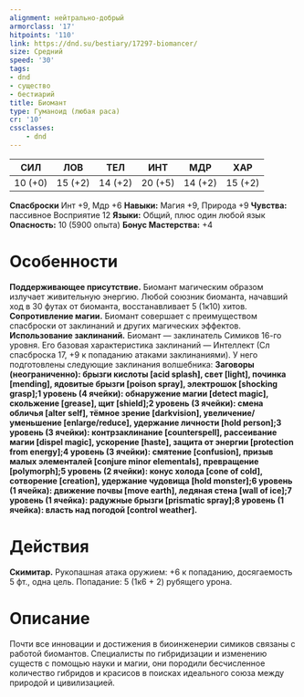 ```yaml
---
alignment: нейтрально-добрый
armorclass: '17'
hitpoints: '110'
link: https://dnd.su/bestiary/17297-biomancer/
size: Средний
speed: '30'
tags:
- dnd
- существо
- бестиарий
title: Биомант
type: Гуманоид (любая раса)
cr: '10'
cssclasses:
    - dnd
---
```



| СИЛ | ЛОВ | ТЕЛ | ИНТ | МДР | ХАР |
|---|---|---|---|---|---|
| 10 (+0) | 15 (+2) | 14 (+2) | 20 (+5) | 14 (+2) | 15 (+2) |
**Спасброски** Инт +9, Мдр +6
**Навыки:** Магия +9, Природа +9
**Чувства:** пассивное Восприятие 12
**Языки:** Общий, плюс один любой язык
**Опасность:** 10 (5900 опыта)
**Бонус Мастерства:** +4


# Особенности
**Поддерживающее присутствие.** Биомант магическим образом излучает живительную энергию. Любой союзник биоманта, начавший ход в 30 футах от биоманта, восстанавливает 5 (1к10) хитов.
**Сопротивление магии.** Биомант совершает с преимуществом спасброски от заклинаний и других магических эффектов.
**Использование заклинаний.** Биомант — заклинатель Симиков 16-го уровня. Его базовая характеристика заклинаний — Интеллект (Сл спасброска 17, +9 к попаданию атаками заклинаниями). У него подготовлены следующие заклинания волшебника:
**Заговоры (неограниченно): брызги кислоты [acid splash], свет [light], починка [mending], ядовитые брызги [poison spray], электрошок [shocking grasp];1 уровень (4 ячейки): обнаружение магии [detect magic], скольжение [grease], щит [shield];2 уровень (3 ячейки): смена обличья [alter self], тёмное зрение [darkvision], увеличение/уменьшение [enlarge/reduce], удержание личности [hold person];3 уровень (3 ячейки): контрзаклинание [counterspell], рассеивание магии [dispel magic], ускорение [haste], защита от энергии [protection from energy];4 уровень (3 ячейки): смятение [confusion], призыв малых элементалей [conjure minor elementals], превращение [polymorph];5 уровень (2 ячейки): конус холода [cone of cold], сотворение [creation], удержание чудовища [hold monster];6 уровень (1 ячейка): движение почвы [move earth], ледяная стена [wall of ice];7 уровень (1 ячейка): радужные брызги [prismatic spray];8 уровень (1 ячейка): власть над погодой [control weather].** 


# Действия
**Скимитар.** Рукопашная атака оружием: +6 к попаданию, досягаемость 5 фт., одна цель. Попадание: 5 (1к6 + 2) рубящего урона.


# Описание
Почти все инновации и достижения в биоинженерии симиков связаны с работой биомантов. Специалисты по гибридизации и изменению существ с помощью науки и магии, они породили бесчисленное количество гибридов и красисов в поисках идеального союза между природой и цивилизацией.